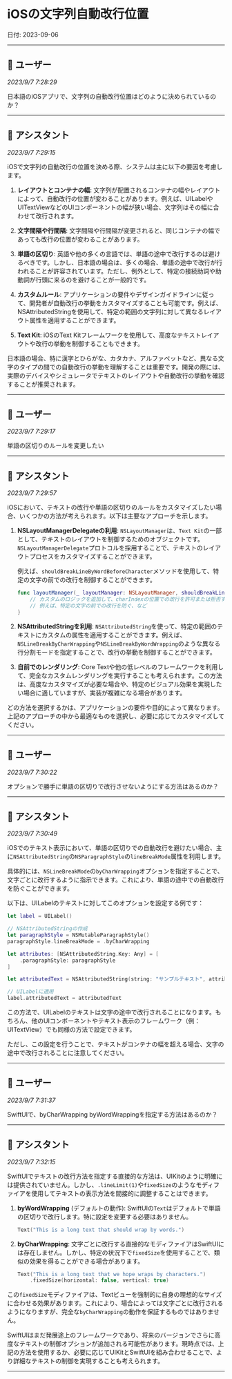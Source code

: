 # iOSの文字列自動改行位置

日付: 2023-09-06

---

## 👤 ユーザー
*2023/9/7 7:28:29*

日本語のiOSアプリで、文字列の自動改行位置はどのように決められているのか？

---

## 🤖 アシスタント
*2023/9/7 7:29:15*

iOSで文字列の自動改行の位置を決める際、システムは主に以下の要因を考慮します。

1. **レイアウトとコンテナの幅**: 文字列が配置されるコンテナの幅やレイアウトによって、自動改行の位置が変わることがあります。例えば、UILabelやUITextViewなどのUIコンポーネントの幅が狭い場合、文字列はその幅に合わせて改行されます。

2. **文字間隔や行間隔**: 文字間隔や行間隔が変更されると、同じコンテナの幅であっても改行の位置が変わることがあります。

3. **単語の区切り**: 英語や他の多くの言語では、単語の途中で改行するのは避けるべきです。しかし、日本語の場合は、多くの場合、単語の途中で改行が行われることが許容されています。ただし、例外として、特定の接続助詞や助動詞が行頭に来るのを避けることが一般的です。

4. **カスタムルール**: アプリケーションの要件やデザインガイドラインに従って、開発者が自動改行の挙動をカスタマイズすることも可能です。例えば、NSAttributedStringを使用して、特定の範囲の文字列に対して異なるレイアウト属性を適用することができます。

5. **Text Kit**: iOSのText Kitフレームワークを使用して、高度なテキストレイアウトや改行の挙動を制御することもできます。

日本語の場合、特に漢字とひらがな、カタカナ、アルファベットなど、異なる文字のタイプの間での自動改行の挙動を理解することは重要です。開発の際には、実際のデバイスやシミュレータでテキストのレイアウトや自動改行の挙動を確認することが推奨されます。

---

## 👤 ユーザー
*2023/9/7 7:29:17*

単語の区切りのルールを変更したい

---

## 🤖 アシスタント
*2023/9/7 7:29:57*

iOSにおいて、テキストの改行や単語の区切りのルールをカスタマイズしたい場合、いくつかの方法が考えられます。以下は主要なアプローチを示します。

1. **NSLayoutManagerDelegateの利用**:
   `NSLayoutManager`は、`Text Kit`の一部として、テキストのレイアウトを制御するためのオブジェクトです。`NSLayoutManagerDelegate`プロトコルを採用することで、テキストのレイアウトプロセスをカスタマイズすることができます。

   例えば、`shouldBreakLineByWordBeforeCharacter`メソッドを使用して、特定の文字の前での改行を制御することができます。

   ```swift
   func layoutManager(_ layoutManager: NSLayoutManager, shouldBreakLineByWordBeforeCharacterAt charIndex: Int) -> Bool {
       // カスタムのロジックを追加して、charIndexの位置での改行を許可または拒否する
       // 例えば、特定の文字の前での改行を防ぐ、など
   }
   ```

2. **NSAttributedStringを利用**:
   `NSAttributedString`を使って、特定の範囲のテキストにカスタムの属性を適用することができます。例えば、`NSLineBreakByCharWrapping`や`NSLineBreakByWordWrapping`のような異なる行分割モードを指定することで、改行の挙動を制御することができます。

3. **自前でのレンダリング**:
   Core Textや他の低レベルのフレームワークを利用して、完全なカスタムレンダリングを実行することも考えられます。この方法は、高度なカスタマイズが必要な場合や、特定のビジュアル効果を実現したい場合に適していますが、実装が複雑になる場合があります。

どの方法を選択するかは、アプリケーションの要件や目的によって異なります。上記のアプローチの中から最適なものを選択し、必要に応じてカスタマイズしてください。

---

## 👤 ユーザー
*2023/9/7 7:30:22*

オプションで勝手に単語の区切りで改行させないようにする方法はあるのか？

---

## 🤖 アシスタント
*2023/9/7 7:30:49*

iOSでのテキスト表示において、単語の区切りでの自動改行を避けたい場合、主に`NSAttributedString`の`NSParagraphStyle`の`lineBreakMode`属性を利用します。

具体的には、`NSLineBreakMode`の`byCharWrapping`オプションを指定することで、文字ごとに改行するように指示できます。これにより、単語の途中での自動改行を防ぐことができます。

以下は、UILabelのテキストに対してこのオプションを設定する例です：

```swift
let label = UILabel()

// NSAttributedStringの作成
let paragraphStyle = NSMutableParagraphStyle()
paragraphStyle.lineBreakMode = .byCharWrapping

let attributes: [NSAttributedString.Key: Any] = [
    .paragraphStyle: paragraphStyle
]

let attributedText = NSAttributedString(string: "サンプルテキスト", attributes: attributes)

// UILabelに適用
label.attributedText = attributedText
```

この方法で、UILabelのテキストは文字の途中で改行されることになります。もちろん、他のUIコンポーネントやテキスト表示のフレームワーク（例：UITextView）でも同様の方法で設定できます。

ただし、この設定を行うことで、テキストがコンテナの幅を超える場合、文字の途中で改行されることに注意してください。

---

## 👤 ユーザー
*2023/9/7 7:31:37*

SwiftUIで、byCharWrapping byWordWrappingを指定する方法はあるのか？

---

## 🤖 アシスタント
*2023/9/7 7:32:15*

SwiftUIでテキストの改行方法を指定する直接的な方法は、UIKitのように明確には提供されていません。しかし、`.lineLimit(1)`や`fixedSize`のようなモディファイアを使用してテキストの表示方法を間接的に調整することはできます。

1. **byWordWrapping** (デフォルトの動作): 
    SwiftUIの`Text`はデフォルトで単語の区切りで改行します。特に設定を変更する必要はありません。

    ```swift
    Text("This is a long text that should wrap by words.")
    ```

2. **byCharWrapping**: 
   文字ごとに改行する直接的なモディファイアはSwiftUIには存在しません。しかし、特定の状況下で`fixedSize`を使用することで、類似の効果を得ることができる場合があります。

    ```swift
    Text("This is a long text that we hope wraps by characters.")
        .fixedSize(horizontal: false, vertical: true)
    ```

この`fixedSize`モディファイアは、Textビューを強制的に自身の理想的なサイズに合わせる効果があります。これにより、場合によっては文字ごとに改行されるようになりますが、完全な`byCharWrapping`の動作を保証するものではありません。

SwiftUIはまだ発展途上のフレームワークであり、将来のバージョンでさらに高度なテキストの制御オプションが追加される可能性があります。現時点では、上記の方法を使用するか、必要に応じてUIKitとSwiftUIを組み合わせることで、より詳細なテキストの制御を実現することも考えられます。

---
